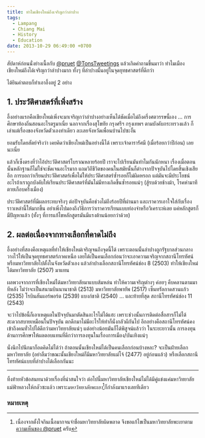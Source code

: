 ```yaml
---
title: ทำไมเชียงใหม่ถึงเจริญกว่าลำปาง
tags:
  - Lampang
  - Chiang Mai
  - History
  - Education
date: 2013-10-29 06:49:00 +0700
---
```


สัปดาห์ก่อนนั่งย่างเนื้อกับ [@pruet][] [@TonsTweetings][] แล้วเกิดคำถามขึ้นมาว่า ทำไมเมืองเชียงใหม่ถึงได้เจริญกว่าลำปางมาก ทั้งๆ ที่ลำปางนั้นอยู่ในจุดยุทธศาสตร์ที่ดีกว่า

ได้ยินคำตอบก็ทำเอาอึ้งอยู่ 2 อย่าง

## 1. ประวัติศาสตร์ที่เพิ่งสร้าง

อึ้งอย่างแรกคือเชียงใหม่เพิ่งจะมาเจริญกว่าลำปางอย่างเห็นได้ชัดเมื่อไม่ถึงครึ่งศตวรรษนี้เอง ... การศึกษาท้องถิ่นสอนอะไรตรูมาเนี่ย นอกจากเรื่องสุโขทัย กรุงศรีฯ กรุงเทพฯ ตามบังคับกระทรวงแล้ว ก็เล่าแต่เรื่องของจังหวัดตัวเองท่าเดียว ละเลยจังหวัดเพื่อนบ้านไปซะงั้น

ยอมรับโดยสัตย์จริงว่า เคยคิดว่าเชียงใหม่เป็นอย่างนี้ได้ เพราะเจ้าดารารัศมี (เมื่อร้อยกว่าปีก่อน) เลยนะเนี่ย

แล้วก็เซ็งตรงที่ว่าไอ้ประวัติศาสตร์โบราณหลายร้อยปี เราจะไปเรียนมันทำไมกันนักหนา เรื่องเมื่อตอนนั้นหลักฐานก็ไม่ใช่จะชัดเจนอะไรมาก แถมวิถีชีวิตของคนในสมัยนั้นก็ต่างจากปัจจุบันไปโดยสิ้นเชิงเสียอีก การบอกว่าเรียนประวัติศาสตร์เพื่อไม่ให้ประวัติศาสตร์ซ้ำรอยก็ไม่ผิดหรอก แต่มันจะมีประโยชน์อะไรถ้าเราถูกบังคับให้เรียนประวัติศาสตร์ที่มันไม่มีทางเกิดขึ้นซ้ำรอยแน่ๆ (สู้รบด้วยช้างม้า, โรคห่ามาทีตายเกือบครึ่งเมือง)

ประวัติศาสตร์ที่มีผลกระทบจริงๆ ต่อปัจจุบันคือช่วงไม่ถึงร้อยปีที่ผ่านมา และเราควรเอาใจใส่กับเรื่องราวเหล่านี้ให้มากขึ้น อย่าเพิ่งไปมองถึงวิธีการว่าเราควรเรียนแบบท่องจำหรือวิเคราะห์เลย แค่หลักสูตรก็มีปัญหาแล้ว (ทั้งๆ ที่การแก้ไขหลักสูตรมันมีแรงต้านน้อยกว่าด้วย)


## 2. ผลต่อเนื่องจากทางเลือกที่คาดไม่ถึง

อึ้งอย่างที่สองคือเหตุผลที่ทำให้เชียงใหม่เจริญจนถึงจุดนี้ได้ เพราะตอนนั้นลำปางถูกรัฐบาลส่วนกลางวางไว้ให้เป็นจุดยุทธศาสตร์ภาคเหนือ เลยได้เป็นคนเลือกก่อนว่าจะเอาความเจริญจากสถานีโทรทัศน์หรือมหาวิทยาลัยไปตั้งในจังหวัดตัวเอง แล้วลำปางเลือกสถานีโทรทัศน์ช่อง 8 (2503) ทำให้เชียงใหม่ได้มหาวิทยาลัย (2507) มาแทน

ผลพวงจากการที่เชียงใหม่ได้มหาวิทยาลัยมาแบบส้มหล่น ทำให้ความเจริญต่างๆ ค่อยๆ คืบคลานตามมาทีหลัง ไม่ว่าจะเป็นสนามบินนานาชาติ (2513) มหาวิทยาลัยพายัพ (2517) เซ็นทรัลกาดสวนแก้ว (2535) โรบินสันแอร์พอร์ต (2539) แบงก์ชาติ (2540) ... และท้ายที่สุด สถานีโทรทัศน์ช่อง 11 (2543)

จะว่าไปข้อนี้ก็เอาเหตุผลในปัจจุบันมาตัดสินอะไรไม่ได้แฮะ เพราะช่วงนั้นการติดต่อสื่อสารก็ไม่ได้สะดวกสบายเหมือนในปัจจุบัน ตกดึกมาไม่มีอะไรให้ทำก็นั่งกลัวผีกันไป อีกอย่างคือสถานีโทรทัศน์คงเข้าถึงคนทั่วไปได้ดีกว่ามหาวิทยาลัยแน่ๆ แต่อย่างน้อยมันก็ได้พิสูจน์แล้วว่า ในระยะยาวนั้น การลงทุนด้านการศึกษาให้ผลตอบแทนที่ดีกว่าการลงทุนในเรื่องการเมือง/บันเทิงแน่ๆ

นั่งนึกไปนึกมาก็อดคิดไม่ได้ว่า ถ้าตอนนั้นเชียงใหม่ได้เป็นคนเลือกก่อนบ้างหละ? จะเป็นฝ่ายเลือกมหาวิทยาลัย (อย่าลืมว่าขณะนั้นเชียงใหม่ก็มีมหาวิทยาลัยแม่โจ้ (2477) อยู่ก่อนแล้ว) หรือเลือกสถานีโทรทัศน์แบบที่ลำปางได้เลือกกันนะ

---

ทิ้งท้ายหัวข้อสนทนาด้วยเรื่องที่น่าสนใจว่า ต่อไปนี้มหาวิทยาลัยเชียงใหม่ไม่ได้มีคู่แข่งแค่มหาวิทยาลัยแม่ฟ้าหลวงให้กลัวซะแล้ว เพราะ*มหาวิทยาลัยพะเยา*[^1]ก็กำลังมาแรงเลยทีเดียว


### หมายเหตุ

[^1]: เนื่องจากตั้งใจกินเนื้อมากจนจำชื่อมหาวิทยาลัยผิดพลาด จึงขอแก้ไขเป็นมหาวิทยาลัยพะเยาตาม[ความเห็นของ @pruet][thread g+] ครับ


[@pruet]: //twitter.com/pruet
[@TonsTweetings]: //twitter.com/TonsTweetings

[thread g+]: //plus.google.com/116645060607659061902/posts/3o2UN9wqtmU
